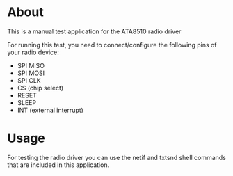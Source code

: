 # About
This is a manual test application for the ATA8510 radio driver

For running this test, you need to connect/configure the following pins of your
radio device:
- SPI MISO
- SPI MOSI
- SPI CLK
- CS (chip select)
- RESET
- SLEEP
- INT (external interrupt)

# Usage
For testing the radio driver you can use the netif and txtsnd shell commands
that are included in this application.
